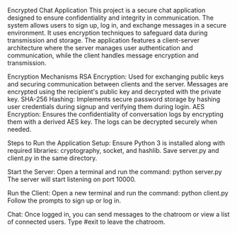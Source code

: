 Encrypted Chat Application
This project is a secure chat application designed to ensure confidentiality and integrity in communication. The system allows users to sign up, log in, and exchange messages in a secure environment.
It uses encryption techniques to safeguard data during transmission and storage.
The application features a client-server architecture where the server manages user authentication and communication, while the client handles message encryption and transmission.

Encryption Mechanisms
RSA Encryption: Used for exchanging public keys and securing communication between clients and the server. Messages are encrypted using the recipient's public key and decrypted with the private key.
SHA-256 Hashing: Implements secure password storage by hashing user credentials during signup and verifying them during login.
AES Encryption: Ensures the confidentiality of conversation logs by encrypting them with a derived AES key. The logs can be decrypted securely when needed.

Steps to Run the Application
Setup:
Ensure Python 3 is installed along with required libraries: cryptography, socket, and hashlib.
Save server.py and client.py in the same directory.

Start the Server:
Open a terminal and run the command:
python server.py
The server will start listening on port 10000.

Run the Client:
Open a new terminal and run the command:
python client.py
Follow the prompts to sign up or log in.

Chat:
Once logged in, you can send messages to the chatroom or view a list of connected users.
Type #exit to leave the chatroom.

